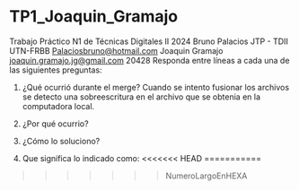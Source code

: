 # TP1_Joaquin_Gramajo
Trabajo Práctico N1 de Técnicas Digitales II 2024
Bruno Palacios JTP - TDII
UTN-FRBB
Palaciosbruno@hotmail.com
Joaquin Gramajo
joaquin.gramajo.jg@gmail.com
20428
Responda entre líneas a cada una de las siguientes preguntas:
1) ¿Qué ocurrió durante el merge?
Cuando se intento fusionar los archivos se detecto una sobreescritura
en el archivo que se obtenia en la computadora local.
2) ¿Por qué ocurrio?

3) ¿Cómo lo soluciono?

4) Que significa lo indicado como: 
<<<<<<< HEAD
===========
>>>>>>> NumeroLargoEnHEXA
